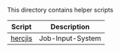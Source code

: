 This directory contains helper scripts

| Script | Description |
| -------| ----------- |
| [hercjis](hercjis)           | Job-Input-System |
